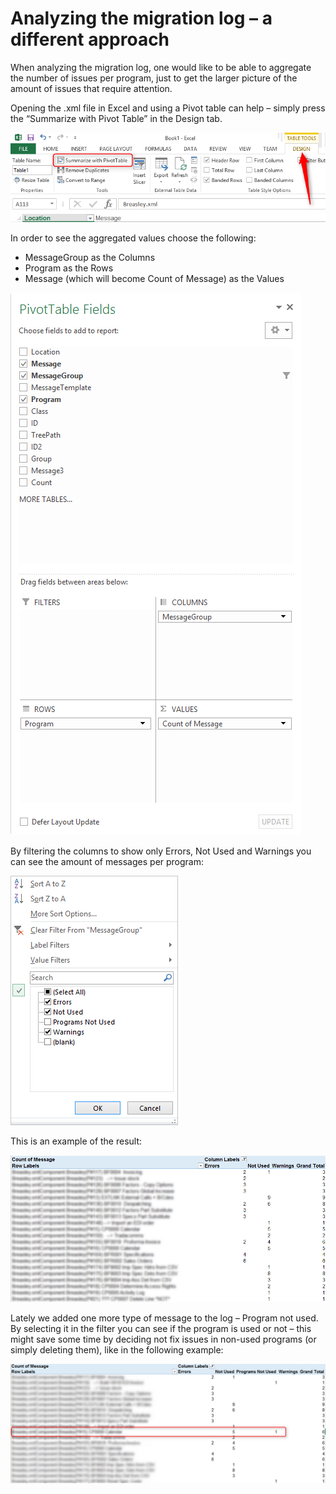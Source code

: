 ﻿# Analyzing the migration log – a different approach

When analyzing the migration log, one would like to be able to aggregate the number of issues per program, just to get the larger picture of the amount of issues that require attention.

Opening the .xml file in Excel and using a Pivot table can help – simply press the
“Summarize with Pivot Table” in the Design tab.

![](excel_design.png)

In order to see the aggregated values choose the following:

* MessageGroup as the Columns
* Program as the Rows
* Message (which will become Count of Message) as the Values

![](excel_PivotTable_fields.png)

By filtering the columns to show only Errors, Not Used and Warnings you can see the amount of messages per program:

![](excel_filtering.png)

This is an example of the result:

![](example_analyze_migration.png)

Lately we added one more type of message to the log – Program not used.  
By selecting it in the filter you can see if the program is used or not – this might save some time by deciding not fix issues in non-used programs (or simply deleting them), like in the following example:

![](example_analyze_migration2.png)